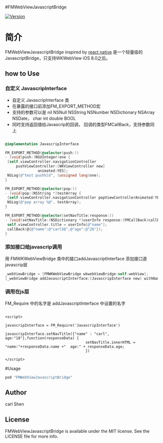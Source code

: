 #FMWebViewJavascriptBridge

[![Version](https://img.shields.io/cocoapods/v/FMWebViewJavascriptBridge.svg?style=flat)](http://cocoapods.org/pods/FMWebViewJavascriptBridge)

# 简介

FMWebViewJavascriptBridge inspired by [react native](https://github.com/facebook/react-native) 是一个轻量级的JavascriptBridge，只支持WKWebView iOS 8.0之后。


## how to Use

### 自定义 JavascripInterface

* 自定义 JavascripInterface 类
* 在暴露的接口前添加FM_EXPORT_METHOD宏
* 支持的参数可以是 nil NSNull NSString NSNumber NSDictionary NSArray NSDate， char int double BOOL
* 同时支持返回值给Javascrip的回调， 回调的类型FMCallBack，支持参数同上

 ``` objective-c

@implementation JavascripInterface

FM_EXPORT_METHOD(@selector(push:))
- (void)push:(NSUInteger)one {
  [self.viewController.navigationController
      pushViewController:[WKViewController new]
                animated:YES];
  NSLog(@"test push%ld", (unsigned long)one);
}

FM_EXPORT_METHOD(@selector(pop:))
- (void)pop:(NSString *)testArray {
  [self.viewController.navigationController popViewControllerAnimated:YES];
  NSLog(@"pop array %@", testArray);
}

FM_EXPORT_METHOD(@selector(setNavTitle:response:))
- (void)setNavTitle:(NSDictionary *)userInfo response:(FMCallBack)callBack {
  self.viewController.title = userInfo[@"name"];
  callBack(@{@"name":@"carlSQ",@"age":@"26"});
}

```

### 添加接口给javascrip调用
用 FMWKWebViewBridge 类中的接口addJavascriptInterface 添加接口道javascrip层
``` objective-c
_webViewBridge = [FMWKWebViewBridge wkwebViewBridge:self.webView];
[_webViewBridge addJavascriptInterface:[JavascripInterface new] withName:@"JavascripInterface"];
```

### 调用在js层

FM_Require 中的名字是 addJavascriptInterface 中设置的名字

``` javascrip

<script>

javascripInterface = FM_Require('JavascripInterface')

javascripInterface.setNavTitle({"name" : "carl", age:"18"},function(responseData) {
                                     setNavTitle.innerHTML = "name:"+responseData.name +"  age:" + responseData.age;
                                     })

</script>

```

#Usage

```ruby
pod "FMWebViewJavascriptBridge"
```

## Author

carl Shen

## License

FMWebViewJavascriptBridge is available under the MIT license. See the LICENSE file for more info.
